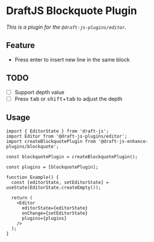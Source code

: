 # DraftJS Blockquote Plugin

_This is a plugin for the `@draft-js-plugins/editor`._

## Feature

- Press enter to insert new line in the same block

## TODO

- [ ] Support depth value
- [ ] Press <kbd>tab</kbd> or <kbd>shift</kbd>+<kbd>tab</kbd> to adjust the depth

## Usage

```tsx
import { EditorState } from 'draft-js';
import Editor from '@draft-js-plugins/editor';
import createBlockquotePlugin from '@draft-js-enhance-plugins/blockquote';

const blockquotePlugin = createBlockquotePlugin();

const plugins = [blockquotePlugin];

function Example() {
  const [editorState, setEditorState] = useState(EditorState.createEmpty());

  return (
    <Editor
      editorState={editorState}
      onChange={setEditorState}
      plugins={plugins}
    />
  );
}
```
